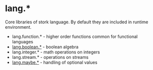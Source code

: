 # lang.* #

Core libraries of stork language. By default they are included in runtime environment.
 - lang.function.* - higher order functions common for functional languages
 - [lang.boolean.*](boolean/doc.md) - boolean algebra
 - lang.integer.* - math operations on integers
 - lang.stream.* - operations on streams
 - [lang.maybe.*](maybe/doc.md) - handling of optional values
